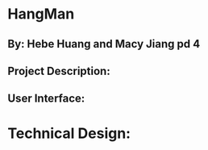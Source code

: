 # HangMan
## By: Hebe Huang and Macy Jiang pd 4

## Project Description:

## User Interface:

# Technical Design:
## 
